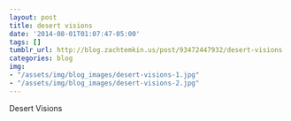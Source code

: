 ```yaml
---
layout: post
title: desert visions
date: '2014-08-01T01:07:47-05:00'
tags: []
tumblr_url: http://blog.zachtemkin.us/post/93472447932/desert-visions
categories: blog
img:
- "/assets/img/blog_images/desert-visions-1.jpg" 
- "/assets/img/blog_images/desert-visions-2.jpg" 
---
```

Desert Visions
